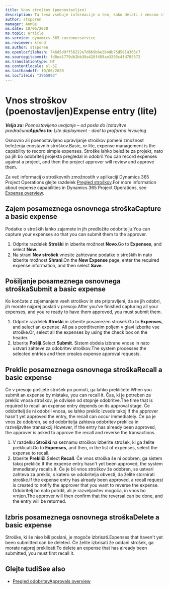 ```yaml
---
title: Vnos stroškov (poenostavljen)
description: Ta tema vsebuje informacije o tem, kako delati z vnosom stroškov v poenostavljeni uvedbi.
author: stsporen
manager: AnnBe
ms.date: 10/06/2020
ms.topic: article
ms.service: dynamics-365-customerservice
ms.reviewer: kfend
ms.author: stsporen
ms.openlocfilehash: 746d5d9ff56222e7d6b9b6e264db75d5814365c7
ms.sourcegitcommit: fd8ea1779db2bb39a428f459ae3293c4fd785572
ms.translationtype: HT
ms.contentlocale: sl-SI
ms.lasthandoff: 10/06/2020
ms.locfileid: "3965893"
---
```

# <a name="expense-entry-lite"></a><span data-ttu-id="3daa0-103">Vnos stroškov (poenostavljen)</span><span class="sxs-lookup"><span data-stu-id="3daa0-103">Expense entry (lite)</span></span>

<span data-ttu-id="3daa0-104">_**Velja za:** Poenostavljeno uvajanje – od posla do izstavitve predračuna_</span><span class="sxs-lookup"><span data-stu-id="3daa0-104">_**Applies to:** Lite deployment - deal to proforma invoicing_</span></span>

<span data-ttu-id="3daa0-105">Osnovno ali poenostavljeno upravljanje stroškov pomeni zmožnost beleženja enostavnih stroškov.</span><span class="sxs-lookup"><span data-stu-id="3daa0-105">Basic, or lite, expense management is the capability to record simple expenses.</span></span> <span data-ttu-id="3daa0-106">Stroške lahko beležite za projekt, nato pa jih bo odobritelj projekta pregledal in odobril.</span><span class="sxs-lookup"><span data-stu-id="3daa0-106">You can record expenses against a project, and then the project approver will review and approve them.</span></span>

<span data-ttu-id="3daa0-107">Za več informacij o stroškovnih zmožnostih v aplikaciji Dynamics 365 Project Operations glejte razdelek [Pregled stroškov](expense-overview.md).</span><span class="sxs-lookup"><span data-stu-id="3daa0-107">For more information about expense capabilities in Dynamics 365 Project Operations, see [Expense overview](expense-overview.md).</span></span>

## <a name="capture-a-basic-expense"></a><span data-ttu-id="3daa0-108">Zajem posameznega osnovnega stroška</span><span class="sxs-lookup"><span data-stu-id="3daa0-108">Capture a basic expense</span></span>

<span data-ttu-id="3daa0-109">Podatke o stroških lahko zajamete in jih predložite odobritelju.</span><span class="sxs-lookup"><span data-stu-id="3daa0-109">You can capture your expenses so that you can submit them to the approver.</span></span>

1. <span data-ttu-id="3daa0-110">Odprite razdelek **Stroški** in izberite možnost **Novo**.</span><span class="sxs-lookup"><span data-stu-id="3daa0-110">Go to **Expenses**, and select **New**.</span></span>
2. <span data-ttu-id="3daa0-111">Na strani **Nov strošek** vnesite zahtevane podatke o stroških in nato izberite možnost **Shrani**.</span><span class="sxs-lookup"><span data-stu-id="3daa0-111">On the **New Expense** page, enter the required expense information, and then select **Save**.</span></span>

## <a name="submit-a-basic-expense"></a><span data-ttu-id="3daa0-112">Pošiljanje posameznega osnovnega stroška</span><span class="sxs-lookup"><span data-stu-id="3daa0-112">Submit a basic expense</span></span>

<span data-ttu-id="3daa0-113">Ko končate z zajemanjem vseh stroškov in ste pripravljeni, da se jih odobri, jih morate najprej poslati v presojo.</span><span class="sxs-lookup"><span data-stu-id="3daa0-113">After you've finished capturing all your expenses, and you're ready to have them approved, you must submit them.</span></span>

1. <span data-ttu-id="3daa0-114">Odprite razdelek **Stroški** in izberite posamezen strošek.</span><span class="sxs-lookup"><span data-stu-id="3daa0-114">Go to **Expenses**, and select an expense.</span></span> <span data-ttu-id="3daa0-115">Ali pa s potrditvenim poljem v glavi izberite vse stroške.</span><span class="sxs-lookup"><span data-stu-id="3daa0-115">Or, select all the expenses by using the check box on the header.</span></span>
2. <span data-ttu-id="3daa0-116">Izberite **Pošlji**.</span><span class="sxs-lookup"><span data-stu-id="3daa0-116">Select **Submit**.</span></span> <span data-ttu-id="3daa0-117">Sistem obdela izbrane vnose in nato ustvari zahteve za odobritev stroškov.</span><span class="sxs-lookup"><span data-stu-id="3daa0-117">The system processes the selected entries and then creates expense approval requests.</span></span>

## <a name="recall-a-basic-expense"></a><span data-ttu-id="3daa0-118">Preklic posameznega osnovnega stroška</span><span class="sxs-lookup"><span data-stu-id="3daa0-118">Recall a basic expense</span></span>

<span data-ttu-id="3daa0-119">Če v presojo pošljete strošek po pomoti, ga lahko prekličete.</span><span class="sxs-lookup"><span data-stu-id="3daa0-119">When you submit an expense by mistake, you can recall it.</span></span> <span data-ttu-id="3daa0-120">Čas, ki je potreben za preklic vnosa stroškov, je odvisen od stopnje odobritve.</span><span class="sxs-lookup"><span data-stu-id="3daa0-120">The time that is required to recall an expense entry depends on its approval stage.</span></span>  <span data-ttu-id="3daa0-121">Če odobritelj še ni odobril vnosa, se lahko preklic izvede takoj.</span><span class="sxs-lookup"><span data-stu-id="3daa0-121">If the approver hasn't yet approved the entry, the recall can occur immediately.</span></span> <span data-ttu-id="3daa0-122">Če pa je vnos že odobren, se od odobritelja zahteva odobritev preklica in razveljavitev transakcij.</span><span class="sxs-lookup"><span data-stu-id="3daa0-122">However, if the entry has already been approved, the approver is asked to approve the recall and reverse the transactions.</span></span>

1. <span data-ttu-id="3daa0-123">V razdelku **Stroški** na seznamu stroškov izberite strošek, ki ga želite preklicati.</span><span class="sxs-lookup"><span data-stu-id="3daa0-123">Go to **Expenses**, and then, in the list of expenses, select the expense to recall.</span></span>
2. <span data-ttu-id="3daa0-124">Izberite **Prekliči**.</span><span class="sxs-lookup"><span data-stu-id="3daa0-124">Select **Recall**.</span></span> <span data-ttu-id="3daa0-125">Če vnos stroška še ni odobren, ga sistem takoj prekliče.</span><span class="sxs-lookup"><span data-stu-id="3daa0-125">If the expense entry hasn't yet been approved, the system immediately recalls it.</span></span> <span data-ttu-id="3daa0-126">Če je bil vnos stroškov že odobren, se ustvari zahteva za preklic, s katero se odobritelja obvesti, da želite stornirati stroške.</span><span class="sxs-lookup"><span data-stu-id="3daa0-126">If the expense entry has already been approved, a recall request is created to notify the approver that you want to reverse the expense.</span></span> <span data-ttu-id="3daa0-127">Odobritelj bo nato potrdil, ali je razveljavitev mogoča, in vnos bo vrnjen.</span><span class="sxs-lookup"><span data-stu-id="3daa0-127">The approver will then confirm that the reversal can be done, and the entry will be returned.</span></span>

## <a name="delete-a-basic-expense"></a><span data-ttu-id="3daa0-128">Izbris posameznega osnovnega stroška</span><span class="sxs-lookup"><span data-stu-id="3daa0-128">Delete a basic expense</span></span>

<span data-ttu-id="3daa0-129">Stroške, ki še niso bili poslani, je mogoče izbrisati.</span><span class="sxs-lookup"><span data-stu-id="3daa0-129">Expenses that haven't yet been submitted can be deleted.</span></span> <span data-ttu-id="3daa0-130">Če želite izbrisati že oddani strošek, ga morate najprej preklicati.</span><span class="sxs-lookup"><span data-stu-id="3daa0-130">To delete an expense that has already been submitted, you must first recall it.</span></span>

## <a name="see-also"></a><span data-ttu-id="3daa0-131">Glejte tudi</span><span class="sxs-lookup"><span data-stu-id="3daa0-131">See also</span></span>

- [<span data-ttu-id="3daa0-132">Pregled odobritev</span><span class="sxs-lookup"><span data-stu-id="3daa0-132">Approvals overview</span></span>](../approvals/approvals-overview.md)
